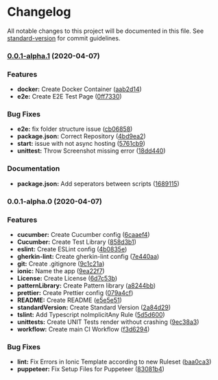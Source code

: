 # Changelog

All notable changes to this project will be documented in this file. See [standard-version](https://github.com/conventional-changelog/standard-version) for commit guidelines.

### [0.0.1-alpha.1](https://github.com/Henrik-Geissler/ionic-ci-template/compare/v0.0.1-alpha.0...v0.0.1-alpha.1) (2020-04-07)


### Features

* **docker:** Create Docker Container ([aab2d14](https://github.com/Henrik-Geissler/ionic-ci-template/commit/aab2d14a069153a610fbea941cee51ebb4864f59))
* **e2e:** Create E2E Test Page ([0ff7330](https://github.com/Henrik-Geissler/ionic-ci-template/commit/0ff73306de46deb62fe8265e12677b886af0c404))


### Bug Fixes

* **e2e:** fix folder structure issue ([cb06858](https://github.com/Henrik-Geissler/ionic-ci-template/commit/cb06858ab69eac33f2c2033b157562fd4a30db3f))
* **package.json:** Correct Repository ([4bd9ea2](https://github.com/Henrik-Geissler/ionic-ci-template/commit/4bd9ea27ddd4102c837ce655503f391aae64c142))
* **start:** issue with not async hosting ([5761cb9](https://github.com/Henrik-Geissler/ionic-ci-template/commit/5761cb95c20e74ef9a3b83d46a5bf10565172541))
* **unittest:** Throw Screenshot missing error ([18dd440](https://github.com/Henrik-Geissler/ionic-ci-template/commit/18dd4406f4e38212b0feb32423583eef35f4aa02))


### Documentation

* **package.json:** Add seperators between scripts ([1689115](https://github.com/Henrik-Geissler/ionic-ci-template/commit/16891152a9ca80a96a8def8a9bd51406625ee1a6))

### 0.0.1-alpha.0 (2020-04-07)

### Features

- **cucumber:** Create Cucumber config ([6caaef4](https://github.com/Henrik-Geissler/WebApp/commit/6caaef400ddb4cef01d2d6a5fb209e579ebc430c))
- **Cucumber:** Create Test Library ([858d3b1](https://github.com/Henrik-Geissler/WebApp/commit/858d3b171eee0a8ca009d3dd0d10810caf28202c))
- **eslint:** Create ESLint config ([4b0835e](https://github.com/Henrik-Geissler/WebApp/commit/4b0835e6a2b2af3469fe06228aff9bdec4371ed4))
- **gherkin-lint:** Create gherkin-lint config ([7e440aa](https://github.com/Henrik-Geissler/WebApp/commit/7e440aa31b978811cbd4088ac44d844fda9990a3))
- **git:** Create .gitignore ([9c1c21a](https://github.com/Henrik-Geissler/WebApp/commit/9c1c21a390ead5fff901cd1704b5d34dbaadf11e))
- **ionic:** Name the app ([9ea22f7](https://github.com/Henrik-Geissler/WebApp/commit/9ea22f764f2571ae513b0658ced671185a66c88f))
- **License:** Create License ([6d7c53b](https://github.com/Henrik-Geissler/WebApp/commit/6d7c53bffff5e1732569e18401b9302d40fe21aa))
- **patternLibrary:** Create Pattern library ([a8244bb](https://github.com/Henrik-Geissler/WebApp/commit/a8244bbc2d50214cc326009a510e74ebd626f208))
- **prettier:** Create Prettier config ([079a4cf](https://github.com/Henrik-Geissler/WebApp/commit/079a4cf6af698e1e34593cd3008dd8e41790d10a))
- **README:** Create README ([e5e5e51](https://github.com/Henrik-Geissler/WebApp/commit/e5e5e5182b2f399254bbb0ff93a1a3d20f197d49))
- **standardVersion:** Create Standard Version ([2a84d29](https://github.com/Henrik-Geissler/WebApp/commit/2a84d29cfc2a7980629ce7b588b29e5810cb201b))
- **tslint:** Add Typescript noImplicitAny Rule ([5d5d600](https://github.com/Henrik-Geissler/WebApp/commit/5d5d600dce57c64328ad7ab04cc7ec687193f8a5))
- **unittests:** Create UNIT Tests render without crashing ([9ec38a3](https://github.com/Henrik-Geissler/WebApp/commit/9ec38a31fba55beb3768de9ab05e241bf5c91a4d))
- **workflow:** Create main CI Workflow ([f3d6294](https://github.com/Henrik-Geissler/WebApp/commit/f3d629464e31b93409f332290030dd6caa889ca0))

### Bug Fixes

- **lint:** Fix Errors in Ionic Template according to new Ruleset ([baa0ca3](https://github.com/Henrik-Geissler/WebApp/commit/baa0ca3fce907d2a9f00fa39193817dc7676f12f))
- **puppeteer:** Fix Setup Files for Puppeteer ([83081b4](https://github.com/Henrik-Geissler/WebApp/commit/83081b476a16151651ba5d6858479a040f09cbc7))
